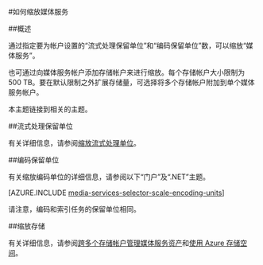 <properties 
	pageTitle="如何缩放媒体服务" 
	description="了解如何通过指定要为帐户设置的“按需流式处理保留单位”和“编码保留单位”数来缩放媒体服务。" 
	services="media-services" 
	documentationCenter="" 
	authors="juliako" 
	manager="dwrede" 
	editor=""/>

<tags 
	ms.service="media-services" 
	ms.date="04/24/2015" 
	wacn.date="08/29/2015"/>


#如何缩放媒体服务  

##概述

通过指定要为帐户设置的“流式处理保留单位”和“编码保留单位”数，可以缩放“媒体服务”。

也可通过向媒体服务帐户添加存储帐户来进行缩放。每个存储帐户大小限制为 500 TB。要在默认限制之外扩展存储量，可选择将多个存储帐户附加到单个媒体服务帐户。

本主题链接到相关的主题。

##<a id="streaming_endpoins"></a>流式处理保留单位

有关详细信息，请参阅[缩放流式处理单位](/documentation/articles/media-services-manage-origins#scale_streaming_endpoints)。

##<a id="encoding_reserved_units"></a>编码保留单位

有关缩放编码单位的详细信息，请参阅以下“门户”及“.NET”主题。

[AZURE.INCLUDE [media-services-selector-scale-encoding-units](../includes/media-services-selector-scale-encoding-units.md)]

请注意，编码和索引任务的保留单位相同。

##<a id="storage"></a>缩放存储

有关详细信息，请参阅[跨多个存储帐户管理媒体服务资产](https://msdn.microsoft.com/zh-cn/library/azure/dn271889.aspx)和[使用 Azure 存储空间](https://msdn.microsoft.com/zh-cn/library/azure/dn767951.aspx)。



 

<!---HONumber=67-->